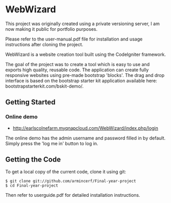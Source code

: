 # WebWizard
This project was originally created using a private versioning server, I am now making it public for portfolio purposes.

Please refer to the user-manual.pdf file for installation and usage instructions after cloning the project.

WebWizard is a website creation tool built using the CodeIgniter framework. 

The goal of the project was to create a tool which is easy to use and exports high quality, reusable code. The application can create fully responsive websites using pre-made bootstrap 'blocks'. The drag and drop interface is based on the bootstrap starter kit application available here: bootstrapstarterkit.com/bskit-demo/.

## Getting Started

### Online demo

+ http://earlscolnefarm.myqnapcloud.com/WebWizard/index.php/login

The online demo has the admin username and password filled in by default. Simply press the 'log me in' button to log in.

## Getting the Code

To get a local copy of the current code, clone it using git:

    $ git clone git://github.com/armincerf/Final-year-project
    $ cd Final-year-project

Then refer to userguide.pdf for detailed installation instructions.